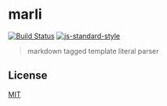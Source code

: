 # marli
[![Build Status](https://img.shields.io/travis/YerkoPalma/marli/master.svg?style=flat-square)](https://travis-ci.org/YerkoPalma/marli) [![js-standard-style](https://img.shields.io/badge/code%20style-standard-brightgreen.svg?style=flat-square)](https://github.com/feross/standard)

> markdown tagged template literal parser

## License
[MIT](/license)
